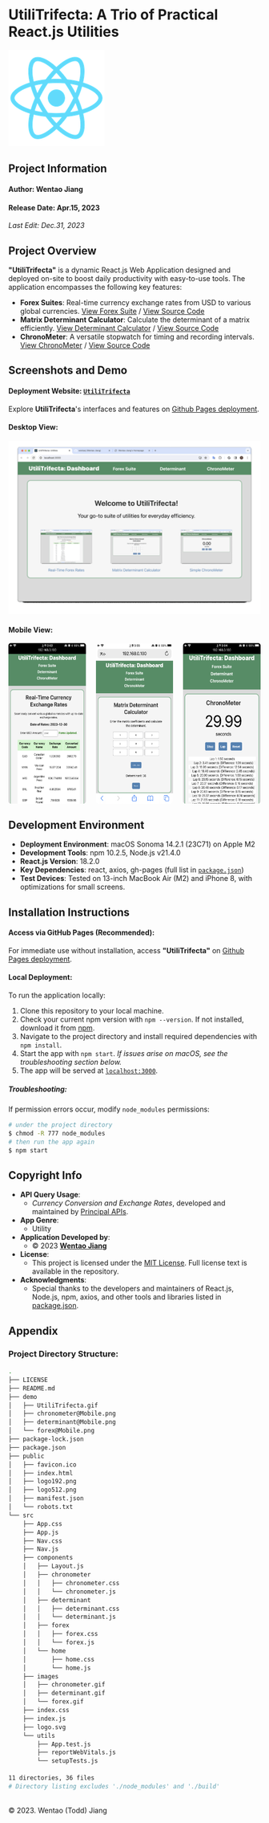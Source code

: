 # UtiliTrifecta: A Trio of Practical React.js Utilities
![React.js Logo](./public/logo192.png)

## Project Information
#### Author: Wentao Jiang
#### Release Date: Apr.15, 2023
_Last Edit: Dec.31, 2023_

## Project Overview
**"UtiliTrifecta"** is a dynamic React.js Web Application designed and deployed on-site to boost daily productivity with easy-to-use tools. The application encompasses the following key features:

- **Forex Suites**: Real-time currency exchange rates from USD to various global currencies. [View Forex Suite](https://wentaoj.github.io/UtiliTrifecta/#/forex) / [View Source Code](./src/components/forex/forex.js)
- **Matrix Determinant Calculator**: Calculate the determinant of a matrix efficiently. [View Determinant Calculator](https://wentaoj.github.io/UtiliTrifecta/#/determinant) / [View Source Code](./src/components/determinant/determinant.js)
- **ChronoMeter**: A versatile stopwatch for timing and recording intervals. [View ChronoMeter](https://wentaoj.github.io/UtiliTrifecta/#/chronometer) / [View Source Code](./src/components/chronometer/chronometer.js)

## Screenshots and Demo
#### Deployment Website: [**`UtiliTrifecta`**](https://wentaoj.github.io/UtiliTrifecta/)
Explore **UtiliTrifecta**'s interfaces and features on [Github Pages deployment](https://wentaoj.github.io/UtiliTrifecta/). 

#### Desktop View:
![Demo: Desktop View](./demo/UtiliTrifecta.gif)

#### Mobile View:
<div style="display: grid; grid-template-columns: repeat(3, 1fr); gap: 20px; max-width: 100%;">
  <img style="border-radius: 5px;" width="180" height="320" src="./demo/forex@Mobile.png">
  <img style="border-radius: 5px;" width="180" height="320" src="./demo/determinant@Mobile.png">
  <img style="border-radius: 5px;" width="180" height="320" src="./demo/chronometer@Mobile.png">
</div>

## Development Environment
- **Deployment Environment**: macOS Sonoma 14.2.1 (23C71) on Apple M2
- **Development Tools**: npm 10.2.5, Node.js v21.4.0
- **React.js Version**: 18.2.0
- **Key Dependencies**: react, axios, gh-pages (full list in [`package.json`](./package.json))
- **Test Devices**: Tested on 13-inch MacBook Air (M2) and iPhone 8, with optimizations for small screens.

## Installation Instructions
#### Access via GitHub Pages (Recommended):
For immediate use without installation, access **"UtiliTrifecta"** on [Github Pages deployment](https://wentaoj.github.io/UtiliTrifecta/).

#### Local Deployment:
To run the application locally:
1. Clone this repository to your local machine.
2. Check your current npm version with `npm --version`. If not installed, download it from [npm](https://docs.npmjs.com/downloading-and-installing-node-js-and-npm).
3. Navigate to the project directory and install required dependencies with `npm install`.
4. Start the app with `npm start`. *If issues arise on macOS, see the troubleshooting section below.*
5. The app will be served at [`localhost:3000`](http://localhost:3000/).

##### Troubleshooting:
If permission errors occur, modify `node_modules` permissions:
```bash
# under the project directory
$ chmod -R 777 node_modules
# then run the app again
$ npm start
```

## Copyright Info
- **API Query Usage**:
  - *Currency Conversion and Exchange Rates*, developed and maintained by [Principal APIs](https://rapidapi.com/principalapis/api/currency-conversion-and-exchange-rates).
- **App Genre**: 
  - Utility
- **Application Developed by**:
  - &copy; 2023 [**Wentao Jiang**](https://wentaoj.github.io)
- **License**:
  - This project is licensed under the [MIT License](./LICENSE). Full license text is available in the repository.
- **Acknowledgments**: 
  - Special thanks to the developers and maintainers of React.js, Node.js, npm, axios, and other tools and libraries listed in [package.json](./package.json).

## Appendix
### Project Directory Structure:
```bash
.
├── LICENSE
├── README.md
├── demo
│   ├── UtiliTrifecta.gif
│   ├── chronometer@Mobile.png
│   ├── determinant@Mobile.png
│   └── forex@Mobile.png
├── package-lock.json
├── package.json
├── public
│   ├── favicon.ico
│   ├── index.html
│   ├── logo192.png
│   ├── logo512.png
│   ├── manifest.json
│   └── robots.txt
└── src
    ├── App.css
    ├── App.js
    ├── Nav.css
    ├── Nav.js
    ├── components
    │   ├── Layout.js
    │   ├── chronometer
    │   │   ├── chronometer.css
    │   │   └── chronometer.js
    │   ├── determinant
    │   │   ├── determinant.css
    │   │   └── determinant.js
    │   ├── forex
    │   │   ├── forex.css
    │   │   └── forex.js
    │   └── home
    │       ├── home.css
    │       └── home.js
    ├── images
    │   ├── chronometer.gif
    │   ├── determinant.gif
    │   └── forex.gif
    ├── index.css
    ├── index.js
    ├── logo.svg
    └── utils
        ├── App.test.js
        ├── reportWebVitals.js
        └── setupTests.js

11 directories, 36 files
# Directory listing excludes './node_modules' and './build'
```
<br>
&copy; 2023. Wentao (Todd) Jiang
